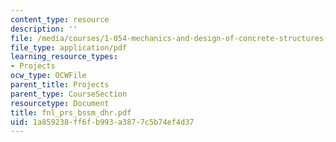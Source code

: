 ```yaml
---
content_type: resource
description: ''
file: /media/courses/1-054-mechanics-and-design-of-concrete-structures-spring-2004/1a859238ff6fb993a3877c5b74ef4d37_fnl_prs_bssm_dhr.pdf
file_type: application/pdf
learning_resource_types:
- Projects
ocw_type: OCWFile
parent_title: Projects
parent_type: CourseSection
resourcetype: Document
title: fnl_prs_bssm_dhr.pdf
uid: 1a859238-ff6f-b993-a387-7c5b74ef4d37
---
```


